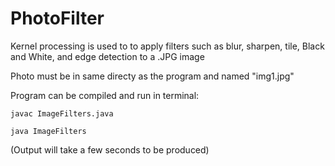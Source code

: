 # PhotoFilter
Kernel processing is used to to apply filters such as  blur, sharpen, tile, Black and White, and edge detection to a .JPG image

Photo must be in same directy as the program and named "img1.jpg"

Program can be compiled and run in terminal:

<code>javac ImageFilters.java</code>

<code>java ImageFilters</code>

(Output will take a few seconds to be produced)
